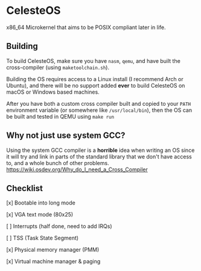 # CelesteOS
x86_64 Microkernel that aims to be POSIX compliant later in life.

## Building
To build CelesteOS, make sure you have `nasm`, `qemu`, and have built the cross-compiler (using `maketoolchain.sh`). 

Building the OS requires access to a Linux install (I recommend Arch or Ubuntu), and there will be no support added **ever** to build CelesteOS on macOS or Windows based machines.

After you have both a custom cross compiler built and copied to your `PATH` environment variable (or somewhere like `/usr/local/bin`), then the OS can be built and tested in QEMU using `make run`

## Why not just use system GCC?
Using the system GCC compiler is a **horrible** idea when writing an OS since it will try and link in parts of the standard library that we don't have access to, and a whole bunch of other problems. https://wiki.osdev.org/Why_do_I_need_a_Cross_Compiler

## Checklist
[x] Bootable into long mode

[x] VGA text mode (80x25)

[ ] Interrupts (half done, need to add IRQs)

[ ] TSS (Task State Segment)

[x] Physical memory manager (PMM)

[x] Virtual machine manager & paging


